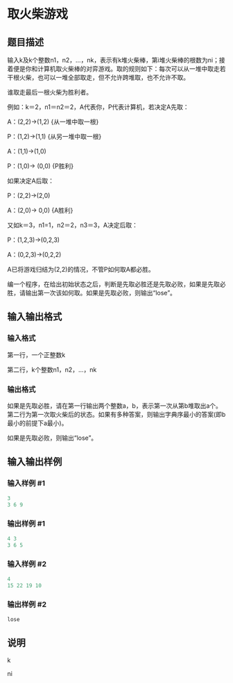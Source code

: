 # 取火柴游戏

## 题目描述

输入k及k个整数n1，n2，…，nk，表示有k堆火柴棒，第i堆火柴棒的根数为ni；接着便是你和计算机取火柴棒的对弈游戏。取的规则如下：每次可以从一堆中取走若干根火柴，也可以一堆全部取走，但不允许跨堆取，也不允许不取。

谁取走最后一根火柴为胜利者。

例如：k＝2，n1＝n2＝2，A代表你，P代表计算机，若决定A先取：

A：(2,2)→(1,2) {从一堆中取一根}

P：(1,2)→(1,1) {从另一堆中取一根}

A：(1,1)→(1,0)

P：(1,0)→ (0,0) {P胜利}

如果决定A后取：

P：(2,2)→(2,0)

A：(2,0)→ 0,0) {A胜利}

又如k＝3，n1=1，n2＝2，n3＝3，A决定后取：

P：(1,2,3)→(0,2,3)

A：(0,2,3)→(0,2,2)

A已将游戏归结为(2,2)的情况，不管P如何取A都必胜。

编一个程序，在给出初始状态之后，判断是先取必胜还是先取必败，如果是先取必胜，请输出第一次该如何取。如果是先取必败，则输出“lose”。

## 输入输出格式

### 输入格式

第一行，一个正整数k

第二行，k个整数n1，n2，…，nk

### 输出格式

如果是先取必胜，请在第一行输出两个整数a，b，表示第一次从第b堆取出a个。第二行为第一次取火柴后的状态。如果有多种答案，则输出字典序最小的答案(即b最小的前提下a最小)。

如果是先取必败，则输出“lose”。

## 输入输出样例

### 输入样例 #1

```cpp
3
3 6 9

```
### 输出样例 #1

```cpp
4 3
3 6 5

```
### 输入样例 #2

```cpp
4
15 22 19 10
```


### 输出样例 #2

```cpp
lose
```


## 说明

k

ni

